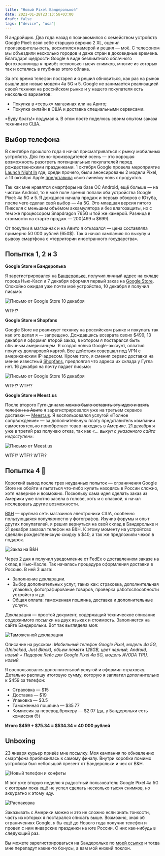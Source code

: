 ```yaml
---
title: "Новый Pixel Бандеролькой"
date: 2021-01-28T23:13:58+03:00
draft: false
tags: ["device", "usa"]
---
```


Я андройщик. Два года назад я познакомился с семейством устройств Google Pixel: взял себе старшую версию 2 XL, оценил производительность, восхитился камерой и решил — моё. С телефоном мы объездили несколько городов и даже стран в доковидные времена. Благодаря щедрости Google в виде безлимтного облачного фотохранилища я привёз несколько тысяч снимков, многие из которых так и остались в глубинах этого облака. 

За это время телефон постарел и я решил обновиться, как раз на рынок вышли две новые модели 4a 5G и 5. Google не занимается реализацией своей техники на российском рынке и у нашего покупателя есть несколько вариантов:

* Покупка в «серых» магазинах или на Авито;
* Покупка онлайн в США и доставка специальными сервисами. 

«Буду брать!» подумал я. В этом посте поделюсь своим опытом заказа техники из США.

## Выбор телефона

В сентябре прошлого года я начал присматриваться к рынку мобильных устройств. Для техно-производителей осень — это хорошая возможность разогреть потенциальных покупателей перед рождественскими праздниками. 1 октября Google провела мероприятие [Launch Night In](https://launchnightin.withgoogle.com/) где, среди прочего, были анонсированы 2 модели Pixel, а 13 октября Apple [представила]((https://www.apple.com/apple-events/october-2020/)) свою линейку новых продуктов. 

Так как мне нравятся смартфоры на базе ОС Android, ещё больше — на чистом Android, то в моё поле зрения попали оба устройства Google Pixel: 4a 5G и 5. Я дождался начала продаж и первых обзоров с Ютуба, после чего сделал свой выбор — 4a 5G. Это младшая версия пятого Пикселя с меньшим объёмом аккамулятора и без влагозащиты, но с тем же процессором Snapdragon 765G и той же камерой. Разница в стоимости на старте продаж — $200 ($499 и $699). 

От покупки в магазинах и на Авито я отказался — цена составляла примерно 50 000 рублей (650$). Так я начал кампанию по выкупу и вывозу смартфона с «территории иностранного государства». 

## Попытка 1, 2 и 3 

**Google Store и Бандеролька**

Я зарегистрировался на [Бандерольке](https://qwintry.com/ru), получил личный адрес на складе города Нью-Касл и 7 декабря оформил первый заказ на [Google Store](https://store.google.com/). Спокойно ожидая уже почти моё устройство, 10 декабря я получил письмо:

![Письмо от Google Store 10 декабря](/2021/canceled-order-1.png)

WTF!? 

**Google Store и Shopfans**

Google Store не реализует технику на российском рынке и покупать так как это делал я — запрещено. Дождавшись возврата своих $499, 13 декабря я оформил второй заказ, в котором я постарался быть обычным американцем. Я создал новый Google-аккаунт, оплатил покупку долларовой картой. Все действия совершал под VPN с американским IP-адресом. Кроме того, я сменил сервис доставки на менее известный [Shopfans](https://shopfans.ru/), предполгая что адреса их склада у Гугла нет. 16 декабря на почту падает письмо:

![Письмо от Google Store 16 декабря](/2021/canceled-order-2.png)

WTF!? WTF!?

**Google Store и Meest.us**

После второго Гугл-динамо ~~можно было оставить эту идею и взять телефон на Авито~~ я зарегистрировался уже на третьем сервисе доставки — [Meest.us](https://my.meest.us/en). Я воспользовался услугой «Полное сопрвождение» — за дополнительную плату представитель компании самостоятельно приобретает товар находясь в Америке. 21 декабря я уже в третий раз получаю отказ, так как _«... выкуп с указанного сайта недоступен»_:

![Письмо от Meest.us](/2021/canceled-order-3.png)


WTF!? WTF!? WTF!?

## Попытка 4 🎉

Короткий вывод после трех неудачных попыток — ограничения Google Store не обойти и пытаться что-либо купить находясь в России сложно, хотя наверное и возможно. Поскольку сама идея сделать заказ из Америки уже плотно засела в голове, хоть и с опаской, я начал исследовать другие возможности. 

[B&H](https://www.bhphotovideo.com/) — крупная сеть магазинов электроники США, особенно пользующаяся популярностю у фотографов. Изучив форумы и опыт других покупателей, я решил вернуться на свой склад в Бандерольке и 21 декабря заказал телефон на B&H. К этому моменту на устройтсво сделали рождественскую скидку в $40, а так же предложили чехол в подарок.

![Заказ на B&H](/2021/success-order.png)

Через 2 дня я получил уведомление от FedEx о доставленном заказе на склад в Нью-Касле. Так началась процедура оформления доставки в Россию. В ней 3 шага:

* Заполнение декларации.
* Выбор дополнительных услуг, таких как: страховка, дополнительная упаковка, фотографирование товаров, проверка работоспособности устройств и др.
* Общая оплата: таможенная пошлина, доставка и дополнительные услуги.

Декларация — простой документ, содержащий техническое описание содержимого посылки на двух языках и стоимость. Заполняется на сайте Бандерольки. Вот так выглядела моя:

![Таможенной декларация](/2021/declaration.png)

Описание на русском: *Мобильный телефон Google Pixel, модель 4a 5G, (Unlocked, Just Black), объем памяти 128GB, цвет черный, Android, новый + Подарок Кейс  для Google Pixel 4a 5G, модель AVODA TPU, новый.*

Я воспользовался дополнительной услугой и оформил страховку. Детально распишу итоговую сумму, которую я заплатил дополнительно к $459 за телефон:

* Страховка — $15
* Доставка — $19
* Упаковка — $3.5
* Таможенная пошлина — $35.77
* Комиссия за перевод брокеру — $2.07 (да, у Бандерольки есть комиссия 😔)

**Итого $459 + $75.34 = $534.34 ≈ 40 000 рублей**

## Unboxing

23 января курьер привёз мне посылку. Моя кампания по обновлению смартфона приблизилась к самому финалу. Внутри коробки помимо устройсва был небольшой презент от Бандерольки и чек от B&H.

![Новый телефон и конфеты](/2021/new-phone-and-sweets.jpg)

И вот уже вторую неделю я радостный пользователь Google Pixel 4a 5G с которым пока ещё не успел сделать несколько тысяч снимков, но аккуратно к этому иду. 

![Распаковка](/2021/unboxing.gif)

Заказывать с Америки можно и это не сложно если знать тонкости, часть из которых я постарался описать выше. Возможно, зная об ограничениях Google, я бы ещё до Нового года получил телефон и провел с ним январские праздники на юге России. О них как-нибудь в следующий раз. 

Вы можете зарегистрироваться на Бандерольке по [моей ссылке](https://q3.qwintry.com/ru?referral=296661ebbbd96353046c84cee290fc41) и тогда мне перепадут какие-то бонусы, а вам мой низкий поклон.
